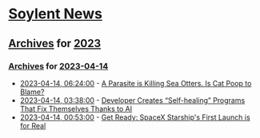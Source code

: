# [Soylent News](../../../README.md)

## [Archives](../../index.md) for [2023](../index.md)

### [Archives](../../index.md) for [2023-04-14](index.md)

* [2023-04-14, 06:24:00](https://soylentnews.org/article.pl?sid=23/04/13/1156208&from=rss) - [A Parasite is Killing Sea Otters. Is Cat Poop to Blame?](https://soylentnews.org/article.pl?sid=23/04/13/1156208&from=rss)
* [2023-04-14, 03:38:00](https://soylentnews.org/article.pl?sid=23/04/13/1119238&from=rss) - [Developer Creates “Self-healing” Programs That Fix Themselves Thanks to AI](https://soylentnews.org/article.pl?sid=23/04/13/1119238&from=rss)
* [2023-04-14, 00:53:00](https://soylentnews.org/article.pl?sid=23/04/13/1055221&from=rss) - [Get Ready: SpaceX Starship's First Launch is for Real](https://soylentnews.org/article.pl?sid=23/04/13/1055221&from=rss)
